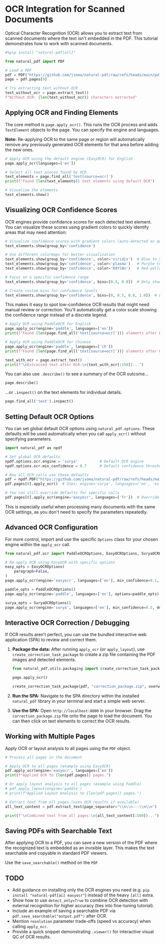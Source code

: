 # OCR Integration for Scanned Documents

Optical Character Recognition (OCR) allows you to extract text from scanned documents where the text isn't embedded in the PDF. This tutorial demonstrates how to work with scanned documents.

```python
#%pip install "natural-pdf[all]"
```

```python
from natural_pdf import PDF

# Load a PDF
pdf = PDF("https://github.com/jsoma/natural-pdf/raw/refs/heads/main/pdfs/needs-ocr.pdf")
page = pdf.pages[0]

# Try extracting text without OCR
text_without_ocr = page.extract_text()
f"Without OCR: {len(text_without_ocr)} characters extracted"
```

## Applying OCR and Finding Elements

The core method is `page.apply_ocr()`. This runs the OCR process and adds `TextElement` objects to the page. You can specify the engine and languages.

**Note:** Re-applying OCR to the same page or region will automatically remove any previously generated OCR elements for that area before adding the new ones.

```python
# Apply OCR using the default engine (EasyOCR) for English
page.apply_ocr(languages=['en'])

# Select all text pieces found by OCR
text_elements = page.find_all('text[source=ocr]')
print(f"Found {len(text_elements)} text elements using default OCR")

# Visualize the elements
text_elements.show()
```

## Visualizing OCR Confidence Scores

OCR engines provide confidence scores for each detected text element. You can visualize these scores using gradient colors to quickly identify areas that may need attention:

```python
# Visualize confidence scores with gradient colors (auto-detected as quantitative)
text_elements.show(group_by='confidence')

# Use different colormaps for better visualization
text_elements.show(group_by='confidence', color='viridis')  # Blue to yellow
text_elements.show(group_by='confidence', color='plasma')   # Purple to yellow
text_elements.show(group_by='confidence', color='RdYlBu')   # Red-yellow-blue

# Focus on a specific confidence range
text_elements.show(group_by='confidence', bins=[0.3, 0.8])  # Only show 0.3-0.8 range

# Create custom bins for confidence levels
text_elements.show(group_by='confidence', bins=[0, 0.5, 0.8, 1.0])  # Low/medium/high
```

This makes it easy to spot low-confidence OCR results that might need manual review or correction. You'll automatically get a color scale showing the confidence range instead of a discrete legend.

```python
# Apply OCR using PaddleOCR for English
page.apply_ocr(engine='paddle', languages=['en'])
print(f"Found {len(page.find_all('text[source=ocr]'))} elements after English OCR.")

# Apply OCR using PaddleOCR for Chinese
page.apply_ocr(engine='paddle', languages=['ch'])
print(f"Found {len(page.find_all('text[source=ocr]'))} elements after Chinese OCR.")

text_with_ocr = page.extract_text()
print(f"\nExtracted text after OCR:\n{text_with_ocr[:150]}...")
```

You can also use `.describe()` to see a summary of the OCR outcome...

```python
page.describe()
```

...or `.inspect()` on the text elements for individual details.

```python
page.find_all('text').inspect()
```

## Setting Default OCR Options

You can set global default OCR options using `natural_pdf.options`. These defaults will be used automatically when you call `apply_ocr()` without specifying parameters.

```python
import natural_pdf as npdf

# Set global OCR defaults
npdf.options.ocr.engine = 'surya'          # Default OCR engine
npdf.options.ocr.min_confidence = 0.7      # Default confidence threshold

# Now all OCR calls use these defaults
pdf = npdf.PDF("https://github.com/jsoma/natural-pdf/raw/refs/heads/main/pdfs/needs-ocr.pdf")
pdf.pages[0].apply_ocr()  # Uses: engine='surya', languages=['en', 'es'], min_confidence=0.7

# You can still override defaults for specific calls
pdf.pages[0].apply_ocr(engine='easyocr', languages=['fr'])  # Override engine and languages
```

This is especially useful when processing many documents with the same OCR settings, as you don't need to specify the parameters repeatedly.

## Advanced OCR Configuration

For more control, import and use the specific `Options` class for your chosen engine within the `apply_ocr` call.

```python
from natural_pdf.ocr import PaddleOCROptions, EasyOCROptions, SuryaOCROptions

# Re-apply OCR using EasyOCR with specific options
easy_opts = EasyOCROptions(
    paragraph=False,
)
page.apply_ocr(engine='easyocr', languages=['en'], min_confidence=0.1, options=easy_opts)

paddle_opts = PaddleOCROptions()
page.apply_ocr(engine='paddle', languages=['en'], options=paddle_opts)

surya_opts = SuryaOCROptions()
page.apply_ocr(engine='surya', languages=['en'], min_confidence=0.5, detect_only=True, options=surya_opts)
```

## Interactive OCR Correction / Debugging

If OCR results aren't perfect, you can use the bundled interactive web application (SPA) to review and correct them.

1.  **Package the data:**
    After running `apply_ocr` (or `apply_layout`), use `create_correction_task_package` to create a zip file containing the PDF images and detected elements.

    ```python
    from natural_pdf.utils.packaging import create_correction_task_package

    page.apply_ocr()

    create_correction_task_package(pdf, "correction_package.zip", overwrite=True)
    ```

2.  **Run the SPA:**
    Navigate to the SPA directory within the installed `natural_pdf` library in your terminal and start a simple web server.

3.  **Use the SPA:**
    Open `http://localhost:8000` in your browser. Drag the `correction_package.zip` file onto the page to load the document. You can then click on text elements to correct the OCR results.


## Working with Multiple Pages

Apply OCR or layout analysis to all pages using the `PDF` object.

```python
# Process all pages in the document

# Apply OCR to all pages (example using EasyOCR)
pdf.apply_ocr(engine='easyocr', languages=['en'])
print(f"Applied OCR to {len(pdf.pages)} pages.")

# Or apply layout analysis to all pages (example using Paddle)
# pdf.apply_layout(engine='paddle')
# print(f"Applied Layout Analysis to {len(pdf.pages)} pages.")

# Extract text from all pages (uses OCR results if available)
all_text_content = pdf.extract_text(page_separator="\\n\\n---\\n\\n")

print(f"\nCombined text from all pages:\n{all_text_content[:500]}...")
```

## Saving PDFs with Searchable Text

After applying OCR to a PDF, you can save a new version of the PDF where the recognized text is embedded as an invisible layer. This makes the text searchable and copyable in standard PDF viewers.

Use the `save_searchable()` method on the `PDF`

## TODO

* Add guidance on installing only the OCR engines you need (e.g. `pip install "natural-pdf[ai] easyocr"`) instead of the heavy `[all]` extra.
* Show how to use `detect_only=True` to combine OCR detection with external recognition for higher accuracy (ties into fine-tuning tutorial).
* Include an example of saving a searchable PDF via `pdf.save_searchable("output.pdf")` after OCR.
* Mention `resolution` parameter trade-offs (speed vs accuracy) when calling `apply_ocr`.
* Provide a quick snippet demonstrating `.viewer()` for interactive visual QC of OCR results.
